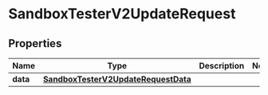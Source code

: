 

# SandboxTesterV2UpdateRequest


## Properties

| Name | Type | Description | Notes |
|------------ | ------------- | ------------- | -------------|
|**data** | [**SandboxTesterV2UpdateRequestData**](SandboxTesterV2UpdateRequestData.md) |  |  |



